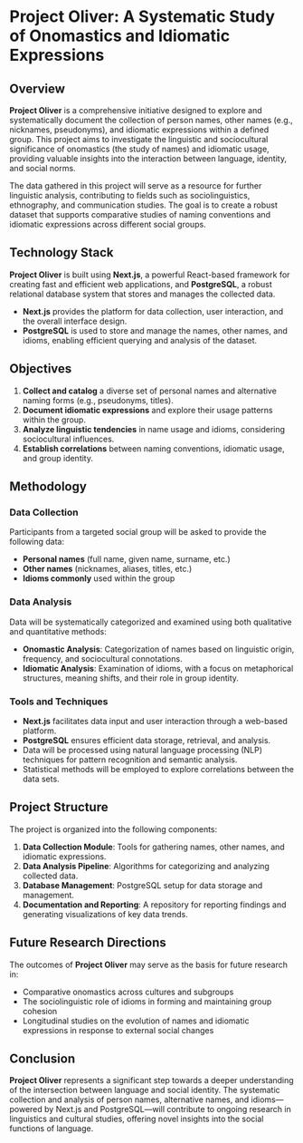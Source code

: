 # Project Oliver: A Systematic Study of Onomastics and Idiomatic Expressions

## Overview

**Project Oliver** is a comprehensive initiative designed to explore and systematically document the collection of person names, other names (e.g., nicknames, pseudonyms), and idiomatic expressions within a defined group. This project aims to investigate the linguistic and sociocultural significance of onomastics (the study of names) and idiomatic usage, providing valuable insights into the interaction between language, identity, and social norms.

The data gathered in this project will serve as a resource for further linguistic analysis, contributing to fields such as sociolinguistics, ethnography, and communication studies. The goal is to create a robust dataset that supports comparative studies of naming conventions and idiomatic expressions across different social groups.

## Technology Stack

**Project Oliver** is built using **Next.js**, a powerful React-based framework for creating fast and efficient web applications, and **PostgreSQL**, a robust relational database system that stores and manages the collected data.

- **Next.js** provides the platform for data collection, user interaction, and the overall interface design.
- **PostgreSQL** is used to store and manage the names, other names, and idioms, enabling efficient querying and analysis of the dataset.

## Objectives

1. **Collect and catalog** a diverse set of personal names and alternative naming forms (e.g., pseudonyms, titles).
2. **Document idiomatic expressions** and explore their usage patterns within the group.
3. **Analyze linguistic tendencies** in name usage and idioms, considering sociocultural influences.
4. **Establish correlations** between naming conventions, idiomatic usage, and group identity.

## Methodology

### Data Collection

Participants from a targeted social group will be asked to provide the following data:

- **Personal names** (full name, given name, surname, etc.)
- **Other names** (nicknames, aliases, titles, etc.)
- **Idioms commonly** used within the group

### Data Analysis

Data will be systematically categorized and examined using both qualitative and quantitative methods:

- **Onomastic Analysis**: Categorization of names based on linguistic origin, frequency, and sociocultural connotations.
- **Idiomatic Analysis**: Examination of idioms, with a focus on metaphorical structures, meaning shifts, and their role in group identity.

### Tools and Techniques

- **Next.js** facilitates data input and user interaction through a web-based platform.
- **PostgreSQL** ensures efficient data storage, retrieval, and analysis.
- Data will be processed using natural language processing (NLP) techniques for pattern recognition and semantic analysis.
- Statistical methods will be employed to explore correlations between the data sets.

## Project Structure

The project is organized into the following components:

1. **Data Collection Module**: Tools for gathering names, other names, and idiomatic expressions.
2. **Data Analysis Pipeline**: Algorithms for categorizing and analyzing collected data.
3. **Database Management**: PostgreSQL setup for data storage and management.
4. **Documentation and Reporting**: A repository for reporting findings and generating visualizations of key data trends.

## Future Research Directions

The outcomes of **Project Oliver** may serve as the basis for future research in:

- Comparative onomastics across cultures and subgroups
- The sociolinguistic role of idioms in forming and maintaining group cohesion
- Longitudinal studies on the evolution of names and idiomatic expressions in response to external social changes

## Conclusion

**Project Oliver** represents a significant step towards a deeper understanding of the intersection between language and social identity. The systematic collection and analysis of person names, alternative names, and idioms—powered by Next.js and PostgreSQL—will contribute to ongoing research in linguistics and cultural studies, offering novel insights into the social functions of language.
